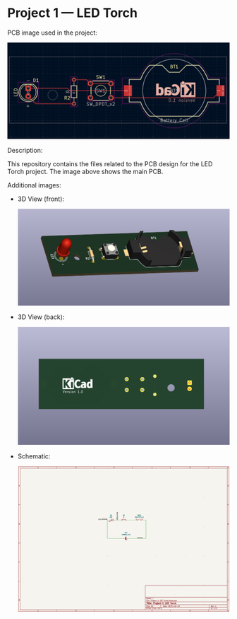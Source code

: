 # Project 1 — LED Torch

PCB image used in the project:

![Project PCB](images/pcb.png)

<!-- If the relative path doesn't work in your viewer, you can use an absolute Windows path (not recommended for shared repositories): -->
<!-- <img src="file:///C:/projects/PCB-projects/Project%201%20LED%20Torch/images/pcb.png" alt="Project PCB"> -->

Description:

This repository contains the files related to the PCB design for the LED Torch project. The image above shows the main PCB.

Additional images:

- 3D View (front):

  ![PCB 3D Front](images/pcb3D_front.png)

- 3D View (back):

  ![PCB 3D Back](images/pcb3D_back.png)

- Schematic:

  ![Circuit schematic](images/sch.png)

